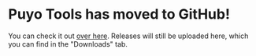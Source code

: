 # Puyo Tools has moved to GitHub! #
You can check it out [over here](https://github.com/nickworonekin/puyotools). Releases will still be uploaded here, which you can find in the "Downloads" tab.